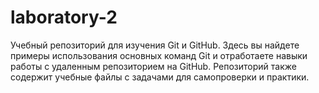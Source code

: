 # laboratory-2
Учебный репозиторий для изучения Git и GitHub. Здесь вы найдете примеры использования основных команд Git и отработаете навыки работы с удаленным репозиторием на GitHub. Репозиторий также содержит учебные файлы с задачами для самопроверки и практики.
